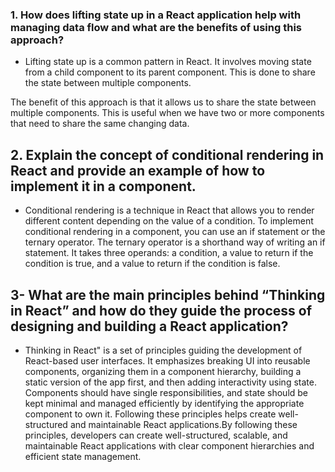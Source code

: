 
### 1. How does lifting state up in a React application help with managing data flow and what are the benefits of using this approach?

- Lifting state up is a common pattern in React. It involves moving state from a child component to its parent component. This is done to share the state between multiple components.

The benefit of this approach is that it allows us to share the state between multiple components. This is useful when we have two or more components that need to share the same changing data.

## 2. Explain the concept of conditional rendering in React and provide an example of how to implement it in a component.

- Conditional rendering is a technique in React that allows you to render different content depending on the value of a condition.
To implement conditional rendering in a component, you can use an if statement or the ternary operator.
The ternary operator is a shorthand way of writing an if statement. It takes three operands: a condition, a value to return if the condition is true, and a value to return if the condition is false.

## 3- What are the main principles behind “Thinking in React” and how do they guide the process of designing and building a React application?
- Thinking in React" is a set of principles guiding the development of React-based user interfaces. 
It emphasizes breaking UI into reusable components, organizing them in a component hierarchy, building a static version of the app first,
 and then adding interactivity using state. Components should have single responsibilities, and state should be kept minimal and managed efficiently
 by identifying the appropriate component to own it. Following these principles helps create well-structured and maintainable React applications.By following these principles, developers can create well-structured, scalable,
 and maintainable React applications with clear component hierarchies and efficient state management.
